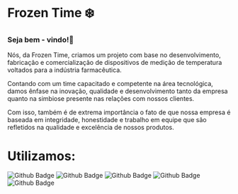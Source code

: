 # Frozen Time ❄️
<h3>Seja bem - vindo!👋</h3>
<p>Nós, da Frozen Time, criamos um projeto com base no desenvolvimento,
fabricação e comercialização de dispositivos de medição de temperatura voltados
para a indústria farmacêutica.</p>
<p>Contando com um time capacitado e competente na área tecnológica, damos
ênfase na inovação, qualidade e desenvolvimento tanto da empresa quanto na
simbiose presente nas relações com nossos clientes.</p>
<p>Com isso, também é de extrema importância o fato de que nossa empresa é
baseada em integridade, honestidade e
trabalho em equipe que são refletidos na qualidade e excelência de nossos produtos.</p


 # <h1>Utilizamos:</h1>
![Github Badge](https://img.shields.io/badge/HTML5-E34F26?style=for-the-badge&logo=html5&logoColor=white)
![Github Badge](https://img.shields.io/badge/CSS3-1572B6?style=for-the-badge&logo=css3&logoColor=white)
![Github Badge](https://img.shields.io/badge/JavaScript-323330?style=for-the-badge&logo=javascript&logoColor=F7DF1E)
![Github Badge](https://img.shields.io/badge/MySQL-005C84?style=for-the-badge&logo=mysql&logoColor=white)
![Github Badge](https://img.shields.io/badge/Node.js-43853D?style=for-the-badge&logo=node.js&logoColor=white)
